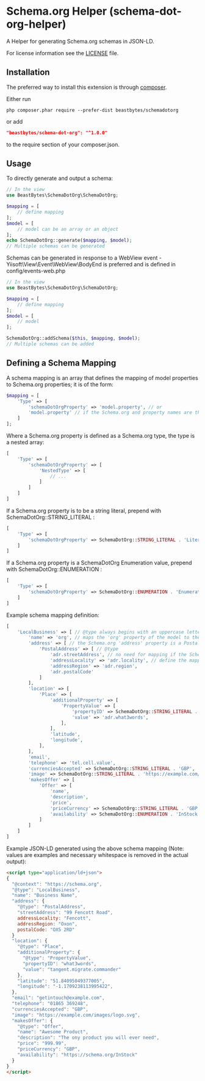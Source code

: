 # Schema.org Helper (schema-dot-org-helper)
A Helper for generating Schema.org schemas in JSON-LD.

For license information see the [LICENSE](LICENSE.md) file.

## Installation

The preferred way to install this extension is through [composer](http://getcomposer.org/download/).

Either run

```
php composer.phar require --prefer-dist beastbytes/schemadotorg
```

or add

```json
"beastbytes/schema-dot-org": "^1.0.0"
```

to the require section of your composer.json.

## Usage
To directly generate and output a schema:
```php
// In the view
use BeastBytes\SchemaDotOrg\SchemaDotOrg;

$mapping = [
    // define mapping
];
$model = [
    // model can be an array or an object
];
echo SchemaDotOrg::generate($mapping, $model);
// Multiple schemas can be generated
```

Schemas can be generated in response to a WebView event - Yiisoft\View\Event\WebView\BodyEnd is preferred and is 
defined in config/events-web.php

```php
// In the view
use BeastBytes\SchemaDotOrg\SchemaDotOrg;

$mapping = [
    // define mapping
];
$model = [
    // model
];

SchemaDotOrg::addSchema($this, $mapping, $model);
// Multiple schemas can be added 
```

## Defining a Schema Mapping
A schema mapping is an array that defines the mapping of model properties to Schema.org properties; it is of the form:
```php
$mapping = [
    'Type' => [
        'schemaDotOrgProperty' => 'model.property', // or
        'model.property' // if the Schema.org and property names are the same
    ]
];
```

Where a Schema.org property is defined as a Schema.org type, the type is a nested array:
```php
[
    'Type' => [
        'schemaDotOrgProperty' => [
            'NestedType' => [
                // ...
            ]
        ]
    ]
]
```

If a Schema.org property is to be a string literal, prepend with SchemaDotOrg::STRING_LITERAL :
```php
[
    'Type' => [
        'schemaDotOrgProperty' => SchemaDotOrg::STRING_LITERAL . 'Literal value'
    ]
]
```

If a Schema.org property is a SchemaDotOrg Enumeration value, prepend with SchemaDotOrg::ENUMERATION :
```php
[
    'Type' => [
        'schemaDotOrgProperty' => SchemaDotOrg::ENUMERATION . 'EnumerationName'
    ]
]
```

Example schema mapping definition:
```php
[
    'LocalBusiness' => [ // @type always begins with an uppercase letter
        'name' => 'org', // maps the 'org' property of the model to the Schema.org 'name' property
        'address' => [ // the Schema.org 'address' property is a PostalAddress type
            'PostalAddress' => [ // @type
                'adr.streetAddress', // no need for mapping if the Schema.org and model property names are the same
                'addressLocality' => 'adr.locality', // define the mapping if different property names 
                'addressRegion' => 'adr.region',
                'adr.postalCode'
            ]
        ],
        'location' => [
            'Place' => [
                'additionalProperty' => [
                    'PropertyValue' => [
                        'propertyID' => SchemaDotOrg::STRING_LITERAL . 'what3words',
                        'value' => 'adr.what3words',
                    ],           
                ],
                'latitude',
                'longitude',
            ],
        ],
        'email',
        'telephone' => 'tel.cell.value',
        'currenciesAccepted' => SchemaDotOrg::STRING_LITERAL . 'GBP',
        'image' => SchemaDotOrg::STRING_LITERAL . 'https://example.com/images/logo.svg',
        'makesOffer' => [
            'Offer' => [
                'name',
                'description',
                'price',
                'priceCurrency' => SchemaDotOrg::STRING_LITERAL . 'GBP',
                'availability' => SchemaDotOrg::ENUMERATION . 'InStock'
            ]
        ]
    ]
]
```

Example JSON-LD generated using the above schema mapping (Note: values are examples and necessary whitespace is 
removed in the actual output):
```html
<script type="application/ld+json">
{
  "@context": "https://schema.org",
  "@type": "LocalBusiness",
  "name": "Business Name",
  "address": {
    "@type": "PostalAddress",
    "streetAddress": "99 Fencott Road",
    addressLocality: "Fencott",
    addressRegion: "Oxon",
    postalCode: "OX5 2RD"    
  }
  "location": {
    "@type": "Place",
    "additionalProperty": {
      "@type": "PropertyValue",
      "propertyID": "what3words",
      "value": "tangent.migrate.commander"
    },
    "latitude": "51.84095049377005",
    "longitude": "-1.1709238113995422",
  },
  "email": "getintouch@example.com",
  "telephone": "01865 369248",
  "currenciesAccepted": "GBP",
  "image": "https://example.com/images/logo.svg",
  "makesOffer": {
    "@type": "Offer",
    "name": "Awesome Product",
    "description": "The ony product you will ever need",
    "price": "999.99",
    "priceCurrency": "GBP",
    "availability": "https://schema.org/InStock"
  }  
}
</script>
```